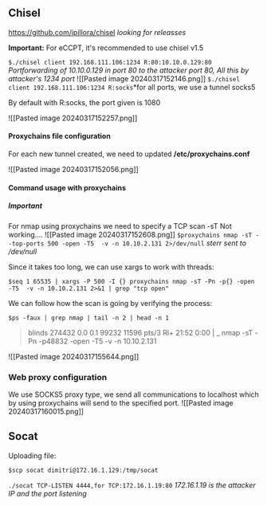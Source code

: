 
## Chisel
https://github.com/jpillora/chisel *looking for releasses*

**Important:** For eCCPT, it's recommended to use chisel v1.5

`$./chisel client 192.168.111.106:1234 R:80:10.10.0.129:80` *Portforwarding of 10.10.0.129 in port 80 to the attacker port 80, All this by attacker's 1234 port*
![[Pasted image 20240317152146.png]]
`$./chisel client 192.168.111.106:1234 R:socks`*for all ports, we use a tunnel socks5

By default with R:socks, the port given is 1080

![[Pasted image 20240317152257.png]]
#### Proxychains file configuration

For each new tunnel created, we need to updated **/etc/proxychains.conf**

![[Pasted image 20240317152056.png]]

#### Command usage with proxychains
##### Important
For nmap using proxychains we need to specify a TCP scan -sT
Not working....
![[Pasted image 20240317152608.png]] `$proxychains nmap -sT --top-ports 500 -open -T5  -v -n 10.10.2.131 2>/dev/null` *sterr sent to /dev/null*

Since it takes too long, we can use xargs to work with threads:

`$seq 1 65535 | xargs -P 500 -I {} proxychains nmap -sT -Pn -p{} -open -T5  -v -n 10.10.2.131 2>&1 | grep "tcp open"` 

We can follow how the scan is going by verifying the process:

`$ps -faux | grep nmap | tail -n 2 | head -n 1`
>blinds    274432  0.0  0.1  99232 11596 pts/3    Rl+  21:52   0:00      |   \_ nmap -sT -Pn -p48832 -open -T5 -v -n 10.10.2.131

![[Pasted image 20240317155644.png]]

### Web proxy configuration
We use SOCKS5 proxy type, we send all communications to localhost which by using proxychains will send to the specified port.
![[Pasted image 20240317160015.png]]

## Socat

Uploading file:

`$scp socat dimitri@172.16.1.129:/tmp/socat`

`./socat TCP-LISTEN 4444,for TCP:172.16.1.19:80` *172.16.1.19 is the attacker IP and the port listening*

